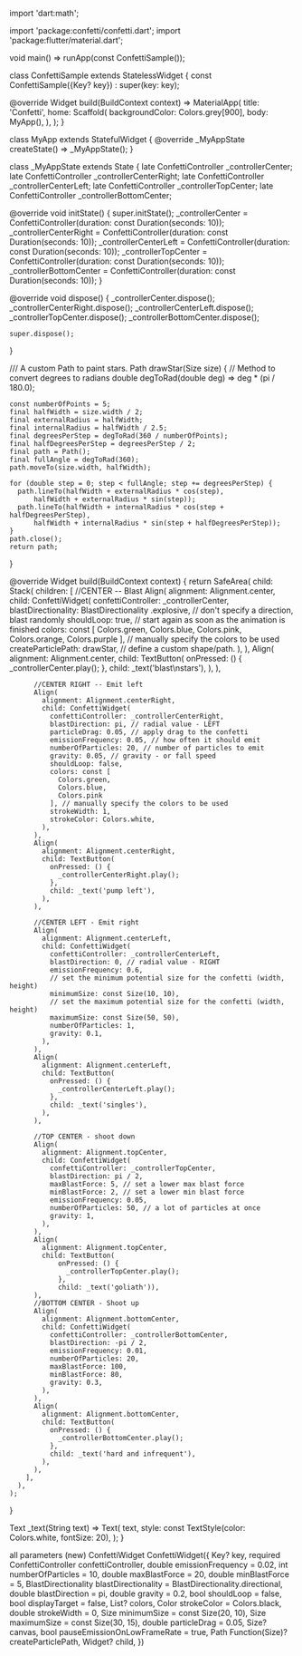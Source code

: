 import 'dart:math';

import 'package:confetti/confetti.dart';
import 'package:flutter/material.dart';

void main() => runApp(const ConfettiSample());

class ConfettiSample extends StatelessWidget {
  const ConfettiSample({Key? key}) : super(key: key);

  @override
  Widget build(BuildContext context) => MaterialApp(
        title: 'Confetti',
        home: Scaffold(
          backgroundColor: Colors.grey[900],
          body: MyApp(),
        ),
      );
}

class MyApp extends StatefulWidget {
  @override
  _MyAppState createState() => _MyAppState();
}

class _MyAppState extends State<MyApp> {
  late ConfettiController _controllerCenter;
  late ConfettiController _controllerCenterRight;
  late ConfettiController _controllerCenterLeft;
  late ConfettiController _controllerTopCenter;
  late ConfettiController _controllerBottomCenter;

  @override
  void initState() {
    super.initState();
    _controllerCenter =
        ConfettiController(duration: const Duration(seconds: 10));
    _controllerCenterRight =
        ConfettiController(duration: const Duration(seconds: 10));
    _controllerCenterLeft =
        ConfettiController(duration: const Duration(seconds: 10));
    _controllerTopCenter =
        ConfettiController(duration: const Duration(seconds: 10));
    _controllerBottomCenter =
        ConfettiController(duration: const Duration(seconds: 10));
  }

  @override
  void dispose() {
    _controllerCenter.dispose();
    _controllerCenterRight.dispose();
    _controllerCenterLeft.dispose();
    _controllerTopCenter.dispose();
    _controllerBottomCenter.dispose();

    super.dispose();
  }

  /// A custom Path to paint stars.
  Path drawStar(Size size) {
    // Method to convert degrees to radians
    double degToRad(double deg) => deg * (pi / 180.0);

    const numberOfPoints = 5;
    final halfWidth = size.width / 2;
    final externalRadius = halfWidth;
    final internalRadius = halfWidth / 2.5;
    final degreesPerStep = degToRad(360 / numberOfPoints);
    final halfDegreesPerStep = degreesPerStep / 2;
    final path = Path();
    final fullAngle = degToRad(360);
    path.moveTo(size.width, halfWidth);

    for (double step = 0; step < fullAngle; step += degreesPerStep) {
      path.lineTo(halfWidth + externalRadius * cos(step),
          halfWidth + externalRadius * sin(step));
      path.lineTo(halfWidth + internalRadius * cos(step + halfDegreesPerStep),
          halfWidth + internalRadius * sin(step + halfDegreesPerStep));
    }
    path.close();
    return path;
  }

  @override
  Widget build(BuildContext context) {
    return SafeArea(
      child: Stack(
        children: <Widget>[
          //CENTER -- Blast
          Align(
            alignment: Alignment.center,
            child: ConfettiWidget(
              confettiController: _controllerCenter,
              blastDirectionality: BlastDirectionality
                  .explosive, // don't specify a direction, blast randomly
              shouldLoop:
                  true, // start again as soon as the animation is finished
              colors: const [
                Colors.green,
                Colors.blue,
                Colors.pink,
                Colors.orange,
                Colors.purple
              ], // manually specify the colors to be used
              createParticlePath: drawStar, // define a custom shape/path.
            ),
          ),
          Align(
            alignment: Alignment.center,
            child: TextButton(
              onPressed: () {
                _controllerCenter.play();
              },
              child: _text('blast\nstars'),
            ),
          ),

          //CENTER RIGHT -- Emit left
          Align(
            alignment: Alignment.centerRight,
            child: ConfettiWidget(
              confettiController: _controllerCenterRight,
              blastDirection: pi, // radial value - LEFT
              particleDrag: 0.05, // apply drag to the confetti
              emissionFrequency: 0.05, // how often it should emit
              numberOfParticles: 20, // number of particles to emit
              gravity: 0.05, // gravity - or fall speed
              shouldLoop: false,
              colors: const [
                Colors.green,
                Colors.blue,
                Colors.pink
              ], // manually specify the colors to be used
              strokeWidth: 1,
              strokeColor: Colors.white,
            ),
          ),
          Align(
            alignment: Alignment.centerRight,
            child: TextButton(
              onPressed: () {
                _controllerCenterRight.play();
              },
              child: _text('pump left'),
            ),
          ),

          //CENTER LEFT - Emit right
          Align(
            alignment: Alignment.centerLeft,
            child: ConfettiWidget(
              confettiController: _controllerCenterLeft,
              blastDirection: 0, // radial value - RIGHT
              emissionFrequency: 0.6,
              // set the minimum potential size for the confetti (width, height)
              minimumSize: const Size(10, 10),
              // set the maximum potential size for the confetti (width, height)
              maximumSize: const Size(50, 50),
              numberOfParticles: 1,
              gravity: 0.1,
            ),
          ),
          Align(
            alignment: Alignment.centerLeft,
            child: TextButton(
              onPressed: () {
                _controllerCenterLeft.play();
              },
              child: _text('singles'),
            ),
          ),

          //TOP CENTER - shoot down
          Align(
            alignment: Alignment.topCenter,
            child: ConfettiWidget(
              confettiController: _controllerTopCenter,
              blastDirection: pi / 2,
              maxBlastForce: 5, // set a lower max blast force
              minBlastForce: 2, // set a lower min blast force
              emissionFrequency: 0.05,
              numberOfParticles: 50, // a lot of particles at once
              gravity: 1,
            ),
          ),
          Align(
            alignment: Alignment.topCenter,
            child: TextButton(
                onPressed: () {
                  _controllerTopCenter.play();
                },
                child: _text('goliath')),
          ),
          //BOTTOM CENTER - Shoot up
          Align(
            alignment: Alignment.bottomCenter,
            child: ConfettiWidget(
              confettiController: _controllerBottomCenter,
              blastDirection: -pi / 2,
              emissionFrequency: 0.01,
              numberOfParticles: 20,
              maxBlastForce: 100,
              minBlastForce: 80,
              gravity: 0.3,
            ),
          ),
          Align(
            alignment: Alignment.bottomCenter,
            child: TextButton(
              onPressed: () {
                _controllerBottomCenter.play();
              },
              child: _text('hard and infrequent'),
            ),
          ),
        ],
      ),
    );
  }

  Text _text(String text) => Text(
        text,
        style: const TextStyle(color: Colors.white, fontSize: 20),
      );
}


all parameters
(new) ConfettiWidget ConfettiWidget({
  Key? key,
  required ConfettiController confettiController,
  double emissionFrequency = 0.02,
  int numberOfParticles = 10,
  double maxBlastForce = 20,
  double minBlastForce = 5,
  BlastDirectionality blastDirectionality = BlastDirectionality.directional,
  double blastDirection = pi,
  double gravity = 0.2,
  bool shouldLoop = false,
  bool displayTarget = false,
  List<Color>? colors,
  Color strokeColor = Colors.black,
  double strokeWidth = 0,
  Size minimumSize = const Size(20, 10),
  Size maximumSize = const Size(30, 15),
  double particleDrag = 0.05,
  Size? canvas,
  bool pauseEmissionOnLowFrameRate = true,
  Path Function(Size)? createParticlePath,
  Widget? child,
})
